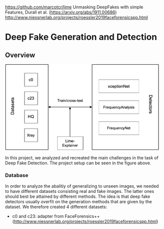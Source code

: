 https://github.com/marcotcr/lime
Unmasking DeepFakes with simple Features, Durall et al. (https://arxiv.org/abs/1911.00686)
http://www.niessnerlab.org/projects/roessler2019faceforensicspp.html

# Deep Fake Generation and Detection
## Overview
![Semantic description of image](overview_project.png)

In this project, we analyzed and recreated the main challenges in the task of Deep Fake Detection. The project setup can be seen in the figure above.

### Database
In order to analyze the abalitiy of generalizing to unseen images, we needed to have different datasets consisting real and fake images. The latter ones should best be attained by different methods. The idea is that deep fake detectors usually overfit on the generation methods that are given by the dataset. We therefore created 4 different datasets:
- c0 and c23: adapter from FaceForensics++ (http://www.niessnerlab.org/projects/roessler2019faceforensicspp.html)
